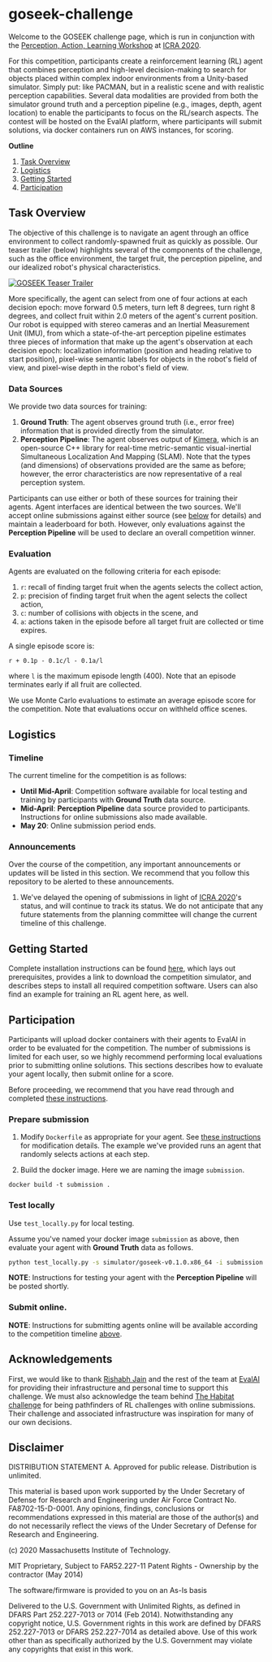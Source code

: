 # goseek-challenge

Welcome to the GOSEEK challenge page, which is run in conjunction with the [Perception, Action, Learning Workshop](https://mit-spark.github.io/PAL-ICRA2020/) at [ICRA 2020](https://www.icra2020.org/competitions/goseek-challenge).

For this competition, participants create a reinforcement learning (RL) agent that combines perception and high-level decision-making to search for objects placed within complex indoor environments from a Unity-based simulator.
Simply put: like PACMAN, but in a realistic scene and with realistic perception capabilities.
Several data modalities are provided from both the simulator ground truth and a perception pipeline (e.g., images, depth, agent location) to enable the participants to focus on the RL/search aspects.
The contest will be hosted on the EvalAI platform, where participants will submit solutions, via docker containers run on AWS instances, for scoring.

__Outline__
1. [Task Overview](#task-overview)
2. [Logistics](#logistics)
3. [Getting Started](#getting-started)
4. [Participation](#participation)

## Task Overview

The objective of this challenge is to navigate an agent through an office environment to collect randomly-spawned fruit as quickly as possible.
Our teaser trailer (below) highlights several of the components of the challenge, such as the office environment, the target fruit, the perception pipeline, and our idealized robot's physical characteristics.

[![GOSEEK Teaser Trailer](https://img.youtube.com/vi/KXTag0xsg28/0.jpg)](https://www.youtube.com/watch?v=KXTag0xsg28)

More specifically, the agent can select from one of four actions at each decision epoch: move forward 0.5 meters, turn left 8 degrees, turn right 8 degrees, and collect fruit within 2.0 meters of the agent's current position.
Our robot is equipped with stereo cameras and an Inertial Measurement Unit (IMU), from which a state-of-the-art perception pipeline estimates three pieces of information that make up the agent's observation at each decision epoch: localization information (position and heading relative to start position), pixel-wise semantic labels for objects in the robot's field of view, and pixel-wise depth in the robot's field of view.

### Data Sources

We provide two data sources for training:

1. __Ground Truth__: The agent observes ground truth (i.e., error free) information that is provided directly from the simulator.
2. __Perception Pipeline__: The agent observes output of [Kimera](http://web.mit.edu/sparklab/2019/10/13/Kimera__an_Open-Source_Library_for_Real-Time_Metric-Semantic_Localization_and_Mapping.html), which is an open-source C++ library for real-time metric-semantic visual-inertial Simultaneous Localization And Mapping (SLAM).
Note that the types (and dimensions) of observations provided are the same as before; however, the error characteristics are now representative of a real perception system.

Participants can use either or both of these sources for training their agents.
Agent interfaces are identical between the two sources.
We'll accept online submissions against either source (see [below](#online-submission) for details) and maintain a leaderboard for both.
However, only evaluations against the __Perception Pipeline__ will be used to declare an overall competition winner.

### Evaluation

Agents are evaluated on the following criteria for each episode:

1. `r`: recall of finding target fruit when the agents selects the collect action,
1. `p`: precision of finding target fruit when the agent selects the collect action,
1. `c`: number of collisions with objects in the scene, and
1. `a`: actions taken in the episode before all target fruit are collected or time expires.

A single episode score is:
```
r + 0.1p - 0.1c/l - 0.1a/l
```
where `l` is the maximum episode length (400). Note that an episode terminates early if all fruit are collected.

We use Monte Carlo evaluations to estimate an average episode score for the competition.
Note that evaluations occur on withheld office scenes.

## Logistics

### Timeline

The current timeline for the competition is as follows:

- __Until Mid-April__: Competition software available for local testing and training by participants with __Ground Truth__ data source.
- __Mid-April__: __Perception Pipeline__ data source provided to participants. Instructions for online submissions also made available.
- __May 20__: Online submission period ends.

### Announcements

Over the course of the competition, any important announcements or updates will be listed in this section.
We recommend that you follow this repository to be alerted to these announcements.

1. We've delayed the opening of submissions in light of [ICRA 2020](https://icra2020.org/)'s status, and will continue to track its status. 
We do not anticipate that any future statements from the planning committee will change the current timeline of this challenge.

## Getting Started

Complete installation instructions can be found [here](Instructions.md), which lays out prerequisites, provides a link to download the competition simulator, and describes steps to install all required competition software.
Users can also find an example for training an RL agent here, as well.

## Participation

Participants will upload docker containers with their agents to EvalAI in order to be evaluated for the competition.
The number of submissions is limited for each user, so we highly recommend performing local evaluations prior to submitting online solutions.
This sections describes how to evaluate your agent locally, then submit online for a score.

Before proceeding, we recommend that you have read through and completed [these instructions](Instructions.md).

### Prepare submission

1. Modify `Dockerfile` as appropriate for your agent.
See [these instructions](Instructions.md#prepare-docker-submission) for modification details.
The example we've provided runs an agent that randomly selects actions at each step.

2. Build the docker image. Here we are naming the image `submission`.
```
docker build -t submission .
```

### Test locally

Use `test_locally.py` for local testing.

Assume you've named your docker image `submission` as above, then evaluate your agent with __Ground Truth__ data as follows.
```sh
python test_locally.py -s simulator/goseek-v0.1.0.x86_64 -i submission -g
```

__NOTE__: Instructions for testing your agent with the __Perception Pipeline__ will be posted shortly.

### Submit online.

__NOTE__: Instructions for submitting agents online will be available according to the competition timeline [above](#timeline).

## Acknowledgements

First, we would like to thank [Rishabh Jain](https://rishabhjain.xyz/) and the rest of the team at [EvalAI](https://evalai.cloudcv.org/) for providing their infrastructure and personal time to support this challenge. We must also acknowledge the team behind [The Habitat challenge](https://github.com/facebookresearch/habitat-challenge) for being pathfinders of RL challenges with online submissions. Their challenge and associated infrastructure was inspiration for many of our own decisions.

## Disclaimer

DISTRIBUTION STATEMENT A. Approved for public release. Distribution is unlimited.

This material is based upon work supported by the Under Secretary of Defense for Research and Engineering under Air Force Contract No. FA8702-15-D-0001. Any opinions, findings, conclusions or recommendations expressed in this material are those of the author(s) and do not necessarily reflect the views of the Under Secretary of Defense for Research and Engineering.

(c) 2020 Massachusetts Institute of Technology.

MIT Proprietary, Subject to FAR52.227-11 Patent Rights - Ownership by the contractor (May 2014)

The software/firmware is provided to you on an As-Is basis

Delivered to the U.S. Government with Unlimited Rights, as defined in DFARS Part 252.227-7013 or 7014 (Feb 2014). Notwithstanding any copyright notice, U.S. Government rights in this work are defined by DFARS 252.227-7013 or DFARS 252.227-7014 as detailed above. Use of this work other than as specifically authorized by the U.S. Government may violate any copyrights that exist in this work.
